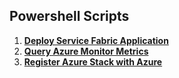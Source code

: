 ## Powershell Scripts
1. [**Deploy Service Fabric Application**](https://gist.github.com/ybping/215f259a9eb586b609512c10dfa225ef)<br>
2. [**Query Azure Monitor Metrics**](https://gist.github.com/ybping/02916cad5b51dcb5a54803ba9922c74e)
3. [**Register Azure Stack with Azure**](https://gist.github.com/ybping/e438b0d1008ddc4b82deecb7006a99c4)
